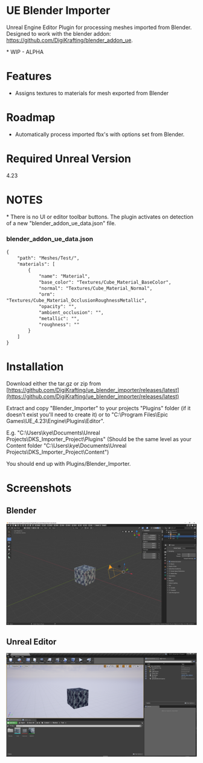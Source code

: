 # UE Blender Importer

Unreal Engine Editor Plugin for processing meshes imported from Blender. Designed to work with the blender addon: https://github.com/DigiKrafting/blender_addon_ue.

\* WIP - ALPHA

# Features

- Assigns textures to materials for mesh exported from Blender

# Roadmap

- Automatically process imported fbx's with options set from Blender.

# Required Unreal Version

4.23

# NOTES 

\* There is no UI or editor toolbar buttons. The plugin activates on detection of a new "blender_addon_ue_data.json" file.

### blender_addon_ue_data.json
~~~
{
    "path": "Meshes/Test/",
    "materials": [
        {
            "name": "Material",
            "base_color": "Textures/Cube_Material_BaseColor",
            "normal": "Textures/Cube_Material_Normal",
            "orm": "Textures/Cube_Material_OcclusionRoughnessMetallic",
            "opacity": "",
            "ambient_occlusion": "",
            "metallic": "",
            "roughness": ""
        }
    ]
}
~~~

# Installation

Download either the tar.gz or zip from [https://github.com/DigiKrafting/ue_blender_importer/releases/latest](https://github.com/DigiKrafting/ue_blender_importer/releases/latest)

Extract and copy "Blender_Importer" to your projects "Plugins" folder (if it doesn't exist you'll need to create it) or to "C:\Program Files\Epic Games\UE_4.23\Engine\Plugins\Editor".

E.g. "C:\Users\kye\Documents\Unreal Projects\DKS_Importer_Project\Plugins" (Should be the same level as your Content folder "C:\Users\kye\Documents\Unreal Projects\DKS_Importer_Project\Content")

You should end up with Plugins/Blender_Importer.

# Screenshots
## Blender
![alt](/screenshots/ue_blender.png)
## Unreal Editor
![alt](/screenshots/ue_material_setup.png)
